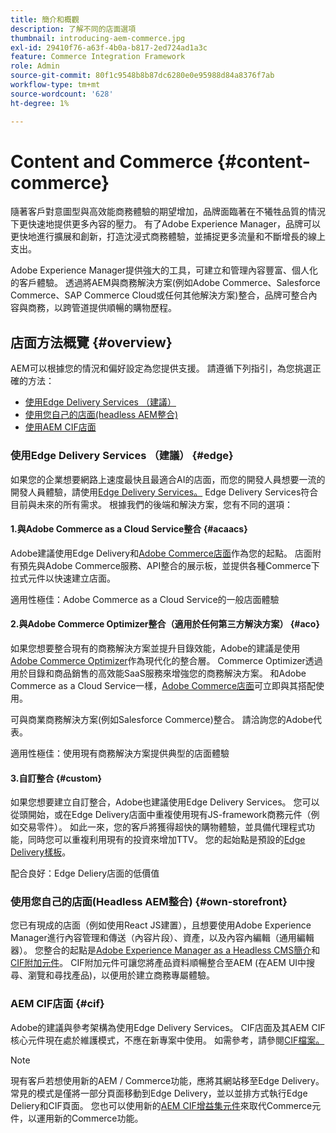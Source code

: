 ```yaml
---
title: 簡介和概觀
description: 了解不同的店面選項
thumbnail: introducing-aem-commerce.jpg
exl-id: 29410f76-a63f-4b0a-b817-2ed724ad1a3c
feature: Commerce Integration Framework
role: Admin
source-git-commit: 80f1c9548b8b87dc6280e0e95988d84a8376f7ab
workflow-type: tm+mt
source-wordcount: '628'
ht-degree: 1%

---
```



# Content and Commerce {#content-commerce}

隨著客戶對意圖型與高效能商務體驗的期望增加，品牌面臨著在不犧牲品質的情況下更快速地提供更多內容的壓力。 有了Adobe Experience Manager，品牌可以更快地進行擴展和創新，打造沈浸式商務體驗，並捕捉更多流量和不斷增長的線上支出。

Adobe Experience Manager提供強大的工具，可建立和管理內容豐富、個人化的客戶體驗。 透過將AEM與商務解決方案(例如Adobe Commerce、Salesforce Commerce、SAP Commerce Cloud或任何其他解決方案)整合，品牌可整合內容與商務，以跨管道提供順暢的購物歷程。

## 店面方法概覽 {#overview}

AEM可以根據您的情況和偏好設定為您提供支援。 請遵循下列指引，為您挑選正確的方法：

* [使用Edge Delivery Services （建議）](#edge)
* [使用您自己的店面(headless AEM整合)](#own-storefront)
* [使用AEM CIF店面](#cif)

### 使用Edge Delivery Services （建議） {#edge}

如果您的企業想要網路上速度最快且最適合AI的店面，而您的開發人員想要一流的開發人員體驗，請使用[Edge Delivery Services。](../edge/overview.md) Edge Delivery Services符合目前與未來的所有需求。 根據我們的後端和解決方案，您有不同的選項：

#### 1.與Adobe Commerce as a Cloud Service整合 {#acaacs}

Adobe建議使用Edge Delivery和[Adobe Commerce店面](https://experienceleague.adobe.com/developer/commerce/storefront/?lang=zh-Hant)作為您的起點。 店面附有預先與Adobe Commerce服務、API整合的展示板，並提供各種Commerce下拉式元件以快速建立店面。

適用性極佳：Adobe Commerce as a Cloud Service的一般店面體驗

#### 2.與Adobe Commerce Optimizer整合（適用於任何第三方解決方案） {#aco}

如果您想要整合現有的商務解決方案並提升目錄效能，Adobe的建議是使用[Adobe Commerce Optimizer](https://experienceleague.adobe.com/zh-hant/docs/commerce-learn/tutorials/adobe-commerce-optimizer/overview)作為現代化的整合層。 Commerce Optimizer透過用於目錄和商品銷售的高效能SaaS服務來增強您的商務解決方案。 和Adobe Commerce as a Cloud Service一樣，[Adobe Commerce店面](https://experienceleague.adobe.com/developer/commerce/storefront/?lang=zh-Hant)可立即與其搭配使用。

可與商業商務解決方案(例如Salesforce Commerce)整合。 請洽詢您的Adobe代表。

適用性極佳：使用現有商務解決方案提供典型的店面體驗

#### 3.自訂整合 {#custom}

如果您想要建立自訂整合，Adobe也建議使用Edge Delivery Services。 您可以從頭開始，或在Edge Delivery店面中重複使用現有JS-framework商務元件（例如交易零件）。 如此一來，您的客戶將獲得超快的購物體驗，並具備代理程式功能，同時您可以重複利用現有的投資來增加TTV。 您的起始點是預設的[Edge Delivery樣板](https://www.aem.live/developer/tutorial)。

配合良好：Edge Deliery店面的低價值

### 使用您自己的店面(Headless AEM整合) {#own-storefront}

您已有現成的店面（例如使用React JS建置），且想要使用Adobe Experience Manager進行內容管理和傳送（內容片段）、資產，以及內容內編輯（通用編輯器）。 您整合的起點是[Adobe Experience Manager as a Headless CMS簡介](https://experienceleague.adobe.com/zh-hant/docs/experience-manager-cloud-service/content/headless/introduction)和[CIF附加元件](https://experienceleague.adobe.com/zh-hant/docs/experience-manager-cloud-service/content/content-and-commerce/storefront/authoring/enrich-product-associated-content)。 CIF附加元件可讓您將產品資料順暢整合至AEM (在AEM UI中搜尋、瀏覽和尋找產品)，以便用於建立商務專屬體驗。

### AEM CIF店面 {#cif}

Adobe的建議與參考架構為使用Edge Delivery Services。 CIF店面及其AEM CIF核心元件現在處於維護模式，不應在新專案中使用。 如需參考，請參閱[CIF檔案。](/help/commerce-cloud/cif-storefront/introduction.md)

>[!NOTE]
>
>現有客戶若想使用新的AEM / Commerce功能，應將其網站移至Edge Delivery。 常見的模式是僅將一部分頁面移動到Edge Delivery，並以並排方式執行Edge Deliery和CIF頁面。 您也可以使用新的[AEM CIF增益集元件](https://experienceleague.adobe.com/developer/commerce/storefront/dropins/all/introduction/?lang=zh-Hant)來取代Commerce元件，以運用新的Commerce功能。
